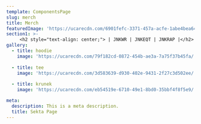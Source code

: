 ```yaml
---
template: ComponentsPage
slug: merch
title: Merch
featuredImage: 'https://ucarecdn.com/6901fefc-3371-457a-acfe-1abe4bea6494/'
section1: >-
     <h2 style="text-align: center;"> | JNKWR | JNKEQT | JNKRAP |</h2>
gallery:
  - title: hoodie
    image: 'https://ucarecdn.com/79f182cd-0872-454b-ae3a-7a75f37b45fa/'
    
  - title: tee
    image: 'https://ucarecdn.com/3d583639-d930-402e-9431-2f27c3d502ee/'
    
  - title: krunek
    image: 'https://ucarecdn.com/eb54519e-6710-49e1-8bd0-35bbf4f8f5e9/'

meta:
  description: This is a meta description.
  title: Sekta Page
---
```



